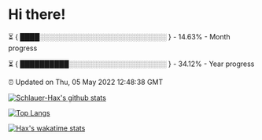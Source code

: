 # Hi there!

⏳ { ████░░░░░░░░░░░░░░░░░░░░░░░░░░ } - 14.63% - Month progress

⏳ { ██████████░░░░░░░░░░░░░░░░░░░░ } - 34.12% - Year progress

⏰ Updated on Thu, 05 May 2022 12:48:38 GMT


[![Schlauer-Hax's github stats](https://github-readme-stats.vercel.app/api?username=Schlauer-Hax&show_icons=true&theme=dark&count_private=true)](https://github.com/Schlauer-Hax)


[![Top Langs](https://github-readme-stats.vercel.app/api/top-langs/?username=Schlauer-Hax&layout=compact&theme=dark)](https://github.com/Schlauer-Hax?tab=repositories)


[![Hax's wakatime stats](https://github-readme-stats.vercel.app/api/wakatime?username=Hax&theme=dark)](https://wakatime.com/@Hax)


